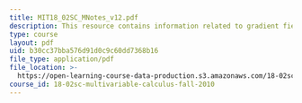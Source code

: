 ```yaml
---
title: MIT18_02SC_MNotes_v12.pdf
description: This resource contains information related to gradient fields in space.
type: course
layout: pdf
uid: b30cc37bba576d91d0c9c60dd7368b16
file_type: application/pdf
file_location: >-
  https://open-learning-course-data-production.s3.amazonaws.com/18-02sc-multivariable-calculus-fall-2010/b30cc37bba576d91d0c9c60dd7368b16_MIT18_02SC_MNotes_v12.pdf
course_id: 18-02sc-multivariable-calculus-fall-2010
---
```

